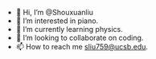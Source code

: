 - 👋 Hi, I’m @Shouxuanliu
- 👀 I’m interested in piano.
- 🌱 I’m currently learning physics.
- 💞️ I’m looking to collaborate on coding.
- 📫 How to reach me sliu759@ucsb.edu.

<!---
Shouxuanliu/Shouxuanliu is a ✨ special ✨ repository because its `README.md` (this file) appears on your GitHub profile.
You can click the Preview link to take a look at your changes.
--->
